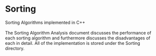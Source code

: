 # Sorting
Sorting Algorithms implemented in C++ 
</br>
</br>
The Sorting Algorithm Analysis document discusses the performance of each sorting algorithm and furthermore discusses the disadvantages of each in detail.
All of the implementation is stored under the Sorting directory. 
